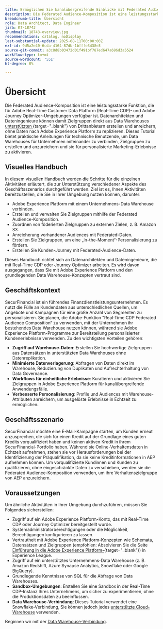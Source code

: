 ```yaml
---
title: Ermöglichen Sie kanalübergreifende Einblicke mit Federated Audience Composition
description: Die Federated Audience-Komposition ist eine leistungsstarke Funktion, mit der Datenarchitekten und Dateningenieure Zielgruppen direkt aus Data Warehouses von Drittanbietern erstellen und anreichern können.
breadcrumb-title: Übersicht
role: Data Architect, Data Engineer
jira: KT-18743
thumbnail: 18743-overview.jpg
recommendations: catalog, noDisplay
last-substantial-update: 2025-08-11T00:00:00Z
exl-id: 9d5a2e40-6cda-4164-87db-1bfffe3438e3
source-git-commit: a3c8d8b03472d01f491bf787ed647a696d3a5524
workflow-type: tm+mt
source-wordcount: '551'
ht-degree: 0%

---
```


# Übersicht

Die Federated Audience-Komposition ist eine leistungsstarke Funktion, die für Adobe Real-Time Customer Data Platform (Real-Time CDP)- und Adobe Journey Optimizer-Umgebungen verfügbar ist. Datenarchitekten und Dateningenieure können damit Zielgruppen direkt aus Data Warehouses [unterstützten ](https://experienceleague.adobe.com/de/docs/federated-audience-composition/using/start/access-prerequisites){target="_blank"} von Drittanbietern erstellen und anreichern, ohne Daten nach Adobe Experience Platform zu replizieren. Dieses Tutorial bietet praktische Anleitungen für technische Benutzende, um Data Warehouses für Unternehmen miteinander zu verbinden, Zielgruppen zu erstellen und anzureichern und sie für personalisierte Marketing-Erlebnisse zu aktivieren.

## Visuelles Handbuch

In diesem visuellen Handbuch werden die Schritte für die einzelnen Aktivitäten erläutert, die zur Unterstützung verschiedener Aspekte des Geschäftsszenarios durchgeführt werden. Ziel ist es, Ihnen Aktivitäten bereitzustellen, die Sie in Ihrer Umgebung nutzen können, darunter:

- Adobe Experience Platform mit einem Unternehmens-Data Warehouse verbinden.
- Erstellen und verwalten Sie Zielgruppen mithilfe der Federated Audience-Komposition.
- Zuordnen von föderierten Zielgruppen zu externen Zielen, z. B. Amazon S3.
- Anreicherung vorhandener Audiences mit Federated-Daten.
- Erstellen Sie Zielgruppen, um eine „In-the-Moment“-Personalisierung zu fördern.
- Erstellen Sie Kunden-Journey mit Federated-Audience-Daten.

Dieses Handbuch richtet sich an Datenarchitekten und Dateningenieure, die mit Real-Time CDP oder Journey Optimizer arbeiten. Es wird davon ausgegangen, dass Sie mit Adobe Experience Platform und den grundlegenden Data Warehouse-Konzepten vertraut sind.

## Geschäftskontext

SecurFinancial ist ein führendes Finanzdienstleistungsunternehmen. Es nutzt die Fülle an Kundendaten aus unterschiedlichen Quellen, um Angebote und Kampagnen für eine große Anzahl von Segmenten zu personalisieren. Sie planen, die Adobe-Funktion &quot;Real-Time CDP Federated Audience Composition“ zu verwenden, mit der Unternehmen ihr bestehendes Data Warehouse nutzen können, während sie Adobe Experience Platform-Programme zur Bereitstellung personalisierter Kundenerlebnisse verwenden. Zu den wichtigsten Vorteilen gehören:

- **Zugriff auf Warehouse-Daten**: Erstellen Sie hochwertige Zielgruppen aus Datensätzen in unterstützten Data Warehouses ohne Datenreplikation.
- **Minimierte Datenverlagerung**: Abfragen von Daten direkt im Warehouse, Reduzierung von Duplikaten und Aufrechterhaltung von Data Governance.
- **Workflows für einheitliche Erlebnisse**: Kuratieren und aktivieren Sie Zielgruppen in Adobe Experience Platform für kanalübergreifende Anwendungsfälle.
- **Verbesserte Personalisierung**: Profile und Audiences mit Warehouse-Attributen anreichern, um ausgelöste Erlebnisse in Echtzeit zu ermöglichen.

## Geschäftsszenario

SecurFinancial möchte eine E-Mail-Kampagne starten, um Kunden erneut anzusprechen, die sich für einen Kredit auf der Grundlage eines guten Kredits vorqualifiziert haben und keinen aktiven Kredit in ihrem SecurFinancial-Portfolio haben. Während sie Online-Verhaltensdaten in Echtzeit aufnehmen, stehen sie vor Herausforderungen bei der Identifizierung der Präqualifikation, da sie keine Kreditinformationen in AEP aufnehmen können. Um vorqualifizierte Kundinnen und Kunden zu qualifizieren, ohne eingeschränkte Daten zu verschieben, werden sie die Federated Audience-Komposition verwenden, um ihre Verhaltenszielgruppe von AEP anzureichern.

## Voraussetzungen

Um ähnliche Aktivitäten in Ihrer Umgebung durchzuführen, müssen Sie Folgendes sicherstellen:

- Zugriff auf ein Adobe Experience Platform-Konto, das mit Real-Time CDP oder Journey Optimizer bereitgestellt wurde.
- Systemadministratorberechtigungen oder die Möglichkeit, Berechtigungen konfigurieren zu lassen.
- Vertrautheit mit Adobe Experience Platform-Konzepten wie Schemata, Datensätzen und Zielgruppen (empfohlen: Absolvieren Sie die Seite [Einführung in die Adobe Experience Platform-](https://experienceleague.adobe.com/de/playlists/experience-platform-introduction?lang=en){target="_blank"}) in Experience League.
- Zugriff auf ein unterstütztes Unternehmens-Data Warehouse (z. B. Amazon Redshift, Azure Synapse Analytics, Snowflake oder Google BigQuery).
- Grundlegende Kenntnisse von SQL für die Abfrage von Data Warehouses.
- **Sandbox-Umgebungen**: Erstellen Sie eine Sandbox in der Real-Time CDP-Instanz Ihres Unternehmens, um sicher zu experimentieren, ohne die Produktionsdaten zu beeinflussen.
- **Data Warehouse-Verbindung**: Dieses Tutorial verwendet eine Snowflake-Verbindung, Sie können jedoch jedes [unterstützte Cloud-Warehouse](https://experienceleague.adobe.com/de/docs/federated-audience-composition/using/start/access-prerequisites) verwenden.

Beginnen wir mit der [Data Warehouse-Verbindung](data-warehouse-connection.md).
